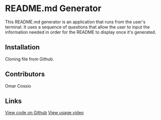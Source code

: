 # README.md Generator
This README.md generator is an application that runs from the user's terminal. It uses a sequence of questions that allow the user to input the information needed in order for the README to display once it's generated. 

## Installation 
Cloning file from Github.

## Contributors
Omar Cossio

## Links
[View code on Github](https://github.com/omarcossio/ReadMeGenerator)
[View usage video]()